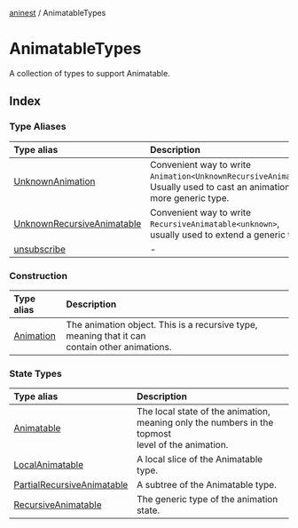 [aninest](../index.md) / AnimatableTypes

# AnimatableTypes

A collection of types to support Animatable.

## Index

### Type Aliases

| Type alias | Description |
| :------ | :------ |
| [UnknownAnimation](type-aliases/UnknownAnimation.md) | Convenient way to write `Animation<UnknownRecursiveAnimatable>`.<br />Usually used to cast an animation to this more generic type. |
| [UnknownRecursiveAnimatable](type-aliases/UnknownRecursiveAnimatable.md) | Convenient way to write `RecursiveAnimatable<unknown>`,<br />usually used to extend a generic type. |
| [unsubscribe](type-aliases/unsubscribe.md) | - |

### Construction

| Type alias | Description |
| :------ | :------ |
| [Animation](type-aliases/Animation.md) | The animation object. This is a recursive type, meaning that it can <br />contain other animations. |

### State Types

| Type alias | Description |
| :------ | :------ |
| [Animatable](type-aliases/Animatable.md) | The local state of the animation, meaning only the numbers in the topmost <br />level of the animation. |
| [LocalAnimatable](type-aliases/LocalAnimatable.md) | A local slice of the Animatable type. |
| [PartialRecursiveAnimatable](type-aliases/PartialRecursiveAnimatable.md) | A subtree of the Animatable type. |
| [RecursiveAnimatable](type-aliases/RecursiveAnimatable.md) | The generic type of the animation state. |
